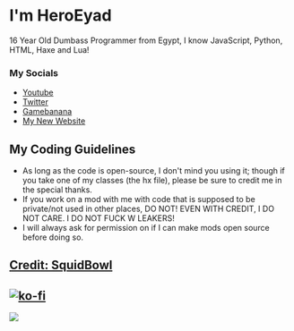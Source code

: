 # I'm HeroEyad
16 Year Old Dumbass Programmer from Egypt, I know JavaScript, Python, HTML, Haxe and Lua!

### My Socials
* [Youtube](https://www.youtube.com/c/HeroEyad)
* [Twitter](https://twitter.com/HeroEyad_)
* [Gamebanana](https://gamebanana.com/members/1826250)
* [My New Website](https://heroeyad.github.io/)

## My Coding Guidelines
* As long as the code is open-source, I don't mind you using it; though if you take one of my classes (the hx file), please be sure to credit me in the special thanks. 
* If you work on a mod with me with code that is supposed to be private/not used in other places, DO NOT! EVEN WITH CREDIT, I DO NOT CARE. I DO NOT FUCK W LEAKERS!
* I will always ask for permission on if I can make mods open source before doing so.

[Credit: SquidBowl](https://github.com/SquidBowl)
-------------------------------------------------
[![ko-fi](https://ko-fi.com/img/githubbutton_sm.svg)](https://ko-fi.com/V7V6K2H51)
--------------------------------------------------
![](https://cdn.discordapp.com/attachments/1007387066159595581/1175159648509239337/image-7.png?ex=65cfbb35&is=65bd4635&hm=76c8da959554aa73e3f72231ebea804aee374d344edf0757145c22edb6b21b5f&)

